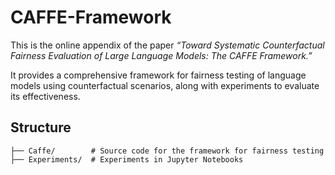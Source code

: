 # CAFFE-Framework

This is the online appendix of the paper _“Toward Systematic Counterfactual Fairness Evaluation of Large Language Models: The CAFFE Framework.”_ 

It provides a comprehensive framework for fairness testing of language models using counterfactual scenarios, along with experiments to evaluate its effectiveness.


## Structure
```
├── Caffe/        # Source code for the framework for fairness testing
├── Experiments/  # Experiments in Jupyter Notebooks
